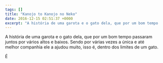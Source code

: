 ```yaml
---
tags: []
title: "Kanojo to Kanojo no Neko"
date: 2016-12-15 02:51:37 +0000
excerpt: "A história de uma garota e o gato dela, que por um bom tempo passaram juntos por vários altos e baixos. Sendo por várias vezes a única e..."
---
```


A história de uma garota e o gato dela, que por um bom tempo passaram juntos por vários altos e baixos. Sendo por várias vezes a única e até melhor companhia ele a ajudou muito, isso é, dentro dos limites de um gato.

É